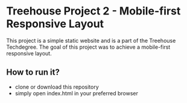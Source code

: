 # **Treehouse Project 2 - Mobile-first Responsive Layout**

This project is a simple static website and is a part of the Treehouse Techdegree. The goal of this project was to achieve a mobile-first responsive layout.

## How to run it?

- clone or download this repository
- simply open index.html in your preferred browser
